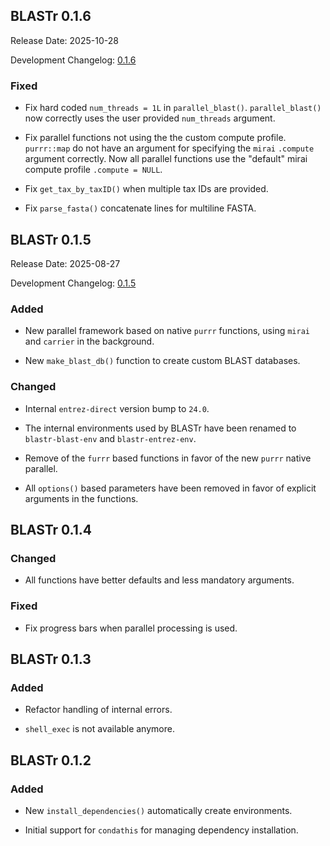 ## BLASTr 0.1.6

Release Date: 2025-10-28

Development Changelog: [0.1.6](https://github.com/heronoh/BLASTr/compare/v0.1.5...v0.1.6)

### Fixed

* Fix hard coded `num_threads = 1L` in `parallel_blast()`.
  `parallel_blast()` now correctly uses the user provided `num_threads`
  argument.

* Fix parallel functions not using the the custom compute profile.
  `purrr::map` do not have an argument for specifying the `mirai` `.compute`
  argument correctly.
  Now all parallel functions use the "default" mirai compute profile
  `.compute = NULL`.

* Fix `get_tax_by_taxID()` when multiple tax IDs are provided.

* Fix `parse_fasta()` concatenate lines for multiline FASTA.

## BLASTr 0.1.5

Release Date: 2025-08-27

Development Changelog: [0.1.5](https://github.com/heronoh/BLASTr/compare/v0.1.4...v0.1.5)

### Added

* New parallel framework based on native `purrr` functions,
  using `mirai` and `carrier` in the background.

* New `make_blast_db()` function to create custom BLAST databases.

### Changed

* Internal `entrez-direct` version bump to `24.0`.

* The internal environments used by BLASTr have been renamed to `blastr-blast-env` and `blastr-entrez-env`.

* Remove of the `furrr` based functions in favor of the new `purrr` native parallel.

* All `options()` based parameters have been removed in favor of explicit arguments in the functions.

## BLASTr 0.1.4

### Changed

* All functions have better defaults and less mandatory arguments.

### Fixed

* Fix progress bars when parallel processing is used.

## BLASTr 0.1.3

### Added

* Refactor handling of internal errors.

* `shell_exec` is not available anymore.

## BLASTr 0.1.2

### Added

* New `install_dependencies()` automatically create environments.

* Initial support for `condathis` for managing dependency installation.


